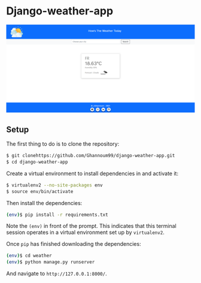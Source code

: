 # Django-weather-app

<div>
     <img src="https://github.com/Ghannoum99/django-weather-app/blob/main/Weather_app.png">
</div>

## Setup

The first thing to do is to clone the repository:

```sh
$ git clonehttps://github.com/Ghannoum99/django-weather-app.git
$ cd django-weather-app
```

Create a virtual environment to install dependencies in and activate it:

```sh
$ virtualenv2 --no-site-packages env
$ source env/bin/activate
```

Then install the dependencies:

```sh
(env)$ pip install -r requirements.txt
```
Note the `(env)` in front of the prompt. This indicates that this terminal
session operates in a virtual environment set up by `virtualenv2`.

Once `pip` has finished downloading the dependencies:
```sh
(env)$ cd weather
(env)$ python manage.py runserver
```
And navigate to `http://127.0.0.1:8000/`.

